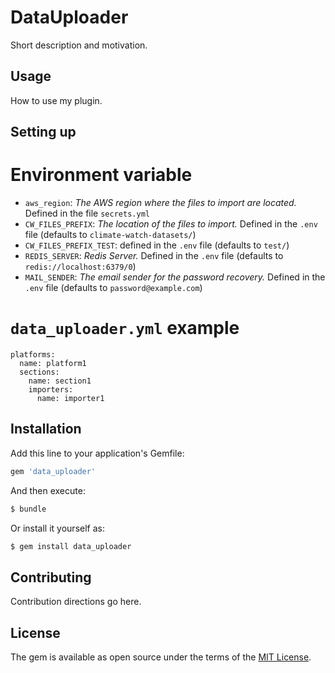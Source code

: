 # DataUploader
Short description and motivation.

## Usage
How to use my plugin.

## Setting up

# Environment variable

- `aws_region`: _The AWS region where the files to import are located._ Defined in the file `secrets.yml`
- `CW_FILES_PREFIX`: _The location of the files to import._ Defined in the `.env` file (defaults to `climate-watch-datasets/`)
- `CW_FILES_PREFIX_TEST`: defined in the `.env` file (defaults to `test/`)
- `REDIS_SERVER`: _Redis Server._ Defined in the `.env` file (defaults to `redis://localhost:6379/0`)
- `MAIL_SENDER`: _The email sender for the password recovery._ Defined in the `.env` file (defaults to `password@example.com`)

# `data_uploader.yml` example

```
platforms:
  name: platform1
  sections:
    name: section1
    importers:
      name: importer1
```

## Installation
Add this line to your application's Gemfile:

```ruby
gem 'data_uploader'
```

And then execute:
```bash
$ bundle
```

Or install it yourself as:
```bash
$ gem install data_uploader
```

## Contributing
Contribution directions go here.

## License
The gem is available as open source under the terms of the [MIT License](https://opensource.org/licenses/MIT).

